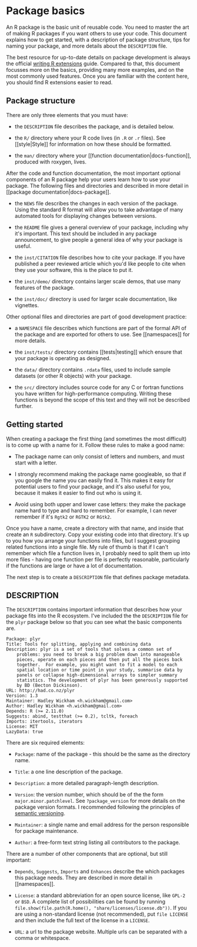 # Package basics

An R package is the basic unit of reusable code. You need to master the art of making R packages if you want others to use your code. This document explains how to get started, with a description of package structure, tips for naming your package, and more details about the `DESCRIPTION` file.

The best resource for up-to-date details on package development is always the official [writing R extensions][r-ext] guide. Compared to that, this document focusses more on the basics, providing many more examples, and on the most commonly used features. Once you are familiar with the content here, you should find R extensions easier to read.

## Package structure

There are only three elements that you must have:

* the `DESCRIPTION` file describes the package, and is detailed below.

* the `R/` directory where your R code lives (in `.R` or `.r` files). See
  [[style|Style]] for information on how these should be formatted.

* the `man/` directory where your [[function documentation|docs-function]],
  produced with roxygen, lives.

After the code and function documentation, the most important optional components of an R package help your users learn how to use your package. The following files and directories and described in more detail in [[package documentation|docs-package]].

* the `NEWS` file describes the changes in each version of the package. Using
  the standard R format will allow you to take advantage of many automated
  tools for displaying changes between versions.

* the `README` file gives a general overview of your package, including why
  it's important. This text should be included in any package announcement, to
  give people a general idea of why your package is useful.

* the `inst/CITATION` file describes how to cite your package. If you have
  published a peer reviewed article which you'd like people to cite when they
  use your software, this is the place to put it.

* the `inst/demo/` directory contains larger scale demos, that use many 
  features of the package.

* the `inst/doc/` directory is used for larger scale documentation, like
  vignettes.
  
Other optional files and directories are part of good development practice:

* a `NAMESPACE` file describes which functions are part of the formal API of
  the package and are exported for others to use. See [[namespaces]] for more
  details.

* the `inst/tests/` directory contains [[tests|testing]] which ensure that
  your package is operating as designed.

* the `data/` directory contains `.rdata` files, used to include sample
  datasets (or other R objects) with your package.

* the `src/` directory includes source code for any C or fortran functions you
  have written for high-performance computing. Writing these functions is
  beyond the scope of this text and they will not be described further.

## Getting started

When creating a package the first thing (and sometimes the most difficult) is to come up with a name for it. Follow these rules to make a good name:

* The package name can only consist of letters and numbers, and must start
  with a letter.

* I strongly recommend making the package name googleable, so that if you
  google the name you can easily find it. This makes it easy for potential
  users to find your package, and it's also useful for you, because it makes
  it easier to find out who is using it.

* Avoid using both upper and lower case letters: they make the package name
  hard to type and hard to remember. For example, I can never remember if it's
  `Rgtk2` or `RGTK2` or `RGtk2`.

Once you have a name, create a directory with that name, and inside that create an `R` subdirectory. Copy your existing code into that directory. It's up to you how you arrange your functions into files, but I suggest grouping related functions into a single file. My rule of thumb is that if I can't remember which file a function lives in, I probably need to split them up into more files - having one function per file is perfectly reasonable, particularly if the functions are large or have a lot of documentation.

The next step is to create a `DESCRIPTION` file that defines package metadata.

## DESCRIPTION

The `DESCRIPTION` contains important information that describes how your package fits into the R ecosystem. I've included the the `DESCRIPTION` file for the `plyr` package below so that you can see what the basic components are. 

    Package: plyr
    Title: Tools for splitting, applying and combining data
    Description: plyr is a set of tools that solves a common set of
        problems: you need to break a big problem down into manageable
        pieces, operate on each pieces and then put all the pieces back
        together.  For example, you might want to fit a model to each
        spatial location or time point in your study, summarise data by
        panels or collapse high-dimensional arrays to simpler summary
        statistics. The development of plyr has been generously supported
        by BD (Becton Dickinson).
    URL: http://had.co.nz/plyr
    Version: 1.3
    Maintainer: Hadley Wickham <h.wickham@gmail.com>
    Author: Hadley Wickham <h.wickham@gmail.com>
    Depends: R (>= 2.11.0)
    Suggests: abind, testthat (>= 0.2), tcltk, foreach
    Imports: itertools, iterators
    License: MIT
    LazyData: true

There are six required elements:

* `Package`: name of the package - this should be the same as the directory
  name.

* `Title`: a one line description of the package.

* `Description`: a more detailed paragraph-length description.

* `Version`: the version number, which should be of the the form
  `major.minor.patchlevel`. See `?package_version` for more details on the
  package version formats.  I recommended following the principles of 
  [semantic versioning](http://semver.org/).

* `Maintainer`: a single name and email address for the person responsible for
  package maintenance.

* `Author`: a free-form text string listing all contributors to the package.

There are a number of other components that are optional, but still important: 

* `Depends`, `Suggests`, `Imports` and `Enhances` describe the which packages
  this package needs. They are described in more detail in [[namespaces]].

* `License`: a standard abbreviation for an open source license, like `GPL-2`
  or `BSD`. A complete list of possibilities can be found by running
  `file.show(file.path(R.home(), "share/licenses/license.db"))`. If you are
  using a non-standard license (not recommended), put `file LICENSE` and then
  include the full text of the license in a `LICENSE`.

* `URL`: a url to the package website. Multiple urls can be separated with a
  comma or whitespace.

[r-ext]:http://cran.r-project.org/doc/manuals/R-exts.html#Creating-R-packages